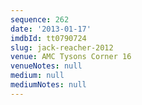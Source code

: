 ```yaml
---
sequence: 262
date: '2013-01-17'
imdbId: tt0790724
slug: jack-reacher-2012
venue: AMC Tysons Corner 16
venueNotes: null
medium: null
mediumNotes: null
---
```


